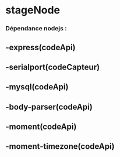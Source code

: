 # stageNode

### Dépendance nodejs : 

##       -express(codeApi)

##       -serialport(codeCapteur)

##       -mysql(codeApi)

##       -body-parser(codeApi)

##       -moment(codeApi)

##       -moment-timezone(codeApi)